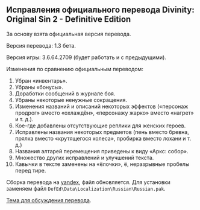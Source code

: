 Исправления официального перевода Divinity: Original Sin 2 - Definitive Edition
-------------------------------------------------------------------------------

За основу взята официальная версия перевода.

Версия перевода: 1.3 бета.

Версия игры: 3.6.64.2709 (будет работать и с предыдущими).

Изменения по сравнению официальным переводом:

1. Убран «инвентарь».
2. Убраны «бонусы».
3. Доработки сообщений в журнале боя.
4. Убраны некоторые ненужные сокращения.
5. Изменения названий и описаний некоторых эффектов («персонаж продрог» вместо «охлаждён», «персонажу жарко» вместо «нагрет» и т. д.).
6. Кое-где добавлены отсутствующие реплики для женских героев.
7. Исправлены названия некоторых предметов (пень вместо бревна, прялка вместо «крутящегося колеса», пробирка вместо лохани и т. д.)
8. Названия алтарей перемещения приведены к виду «Аркс: собор».
9. Множество других исправлений и улучшений текста.
10. Кавычки в тексте заменены на «ёлочки», ё, неразрывные пробелы перед тире.

Сборка перевода на [yandex](https://yadi.sk/d/T6RNmWEk0Tn0Pg), файл обновляется.
Для установки заменяем файл `DefEd\Data\Localization\Russian\Russian.pak`.

[Тема для обсуждения перевода](https://arcanecoast.ru/forum/viewtopic.php?f=69&t=1479).